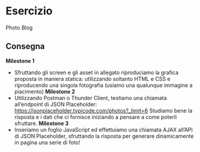 Esercizio 
===
Photo Blog
## Consegna

**Milestone 1**
- Sfruttando gli screen e gli asset in allegato riproduciamo la grafica proposta in maniera statica: utilizzando soltanto HTML e CSS e riproducendo una singola fotografia (usiamo una qualunque immagine a piacimento)
**Milestone 2**
- Utilizzando Postman o Thunder Client, testiamo una chiamata all’endpoint di JSON Placeholder:
https://jsonplaceholder.typicode.com/photos?_limit=6
Studiamo bene la risposta e i dati che ci fornisce iniziando a pensare a come poterli sfruttare.
**Milestone 3**
- Inseriamo un foglio JavaScript ed effettuiamo una chiamata AJAX all’API di JSON Placeholder, sfruttando la risposta per generare dinamicamente in pagina una serie di foto!
